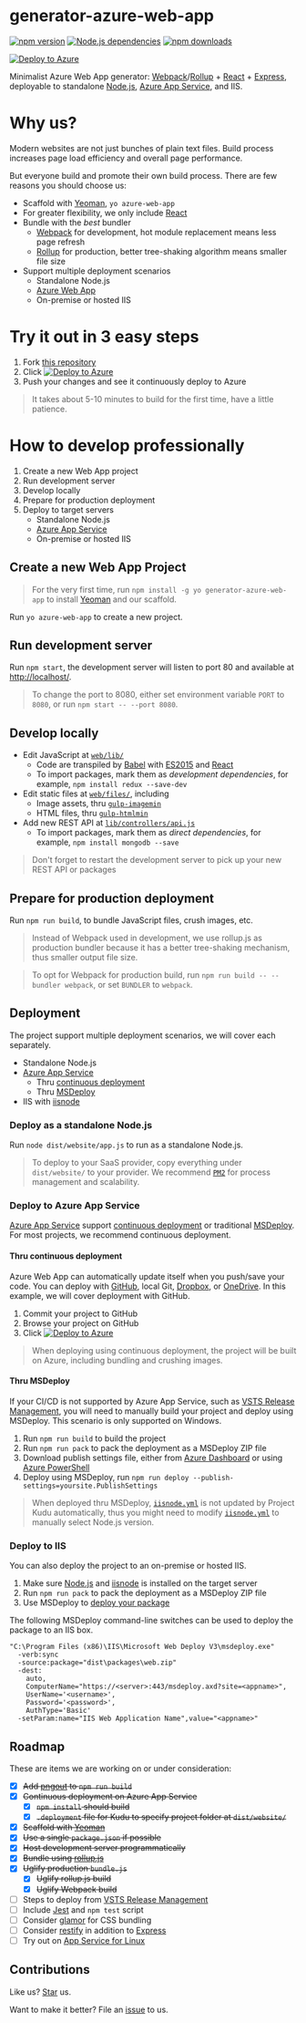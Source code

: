 # generator-azure-web-app

[![npm version](https://badge.fury.io/js/generator-azure-web-app.svg)](https://badge.fury.io/js/generator-azure-web-app) [![Node.js dependencies](https://david-dm.org/compulim/generator-azure-web-app.svg)](https://david-dm.org/compulim/generator-azure-web-app) [![npm downloads](https://img.shields.io/npm/dm/generator-azure-web-app.svg)](https://img.shields.io/npm/dm/generator-azure-web-app.svg)

[![Deploy to Azure](http://azuredeploy.net/deploybutton.png)](https://azuredeploy.net/)

Minimalist Azure Web App generator: [Webpack](https://webpack.github.io/)/[Rollup](https://rollupjs.org/) + [React](https://facebook.github.io/react/) + [Express](https://expressjs.com/), deployable to standalone [Node.js](https://nodejs.org/), [Azure App Service](https://azure.microsoft.com/en-us/services/app-service/web/), and IIS.

# Why us?

Modern websites are not just bunches of plain text files. Build process increases page load efficiency and overall page performance.

But everyone build and promote their own build process. There are few reasons you should choose us:

* Scaffold with [Yeoman](https://yeoman.io/), `yo azure-web-app`
* For greater flexibility, we only include [React](https://facebook.github.io/react/)
* Bundle with the *best* bundler
  * [Webpack](https://webpack.github.io/) for development, hot module replacement means less page refresh
  * [Rollup](https://rollupjs.org/) for production, better tree-shaking algorithm means smaller file size
* Support multiple deployment scenarios
  * Standalone Node.js
  * [Azure Web App](https://azure.microsoft.com/en-us/services/app-service/web/)
  * On-premise or hosted IIS

# Try it out in 3 easy steps

1. Fork [this repository](https://github.com/compulim/generator-azure-web-app/)
2. Click [![Deploy to Azure](http://azuredeploy.net/deploybutton.png)](https://azuredeploy.net/)
3. Push your changes and see it continuously deploy to Azure

> It takes about 5-10 minutes to build for the first time, have a little patience.

# How to develop professionally

1. Create a new Web App project
2. Run development server
3. Develop locally
4. Prepare for production deployment
5. Deploy to target servers
   * Standalone Node.js
   * [Azure App Service](https://azure.microsoft.com/en-us/services/app-service/web/)
   * On-premise or hosted IIS

## Create a new Web App Project

> For the very first time, run `npm install -g yo generator-azure-web-app` to install [Yeoman](https://yeoman.io/) and our scaffold.

Run `yo azure-web-app` to create a new project.

## Run development server

Run `npm start`, the development server will listen to port 80 and available at [http://localhost/](http://localhost/).

> To change the port to 8080, either set environment variable `PORT` to `8080`, or run `npm start -- --port 8080`.

## Develop locally

* Edit JavaScript at [`web/lib/`](web/lib/)
  * Code are transpiled by [Babel](https://babeljs.io/) with [ES2015](https://npmjs.com/package/babel-preset-es2015) and [React](https://npmjs.com/package/babel-preset-react)
  * To import packages, mark them as *development dependencies*, for example, `npm install redux --save-dev`
* Edit static files at [`web/files/`](web/files/), including
  * Image assets, thru [`gulp-imagemin`](https://npmjs.com/package/gulp-imagemin)
  * HTML files, thru [`gulp-htmlmin`](https://npmjs.com/package/gulp-htmlmin)
* Add new REST API at [`lib/controllers/api.js`](lib/controllers/api.js)
  * To import packages, mark them as *direct dependencies*, for example, `npm install mongodb --save`

> Don't forget to restart the development server to pick up your new REST API or packages

## Prepare for production deployment

Run `npm run build`, to bundle JavaScript files, crush images, etc.

> Instead of Webpack used in development, we use rollup.js as production bundler because it has a better tree-shaking mechanism, thus smaller output file size.

> To opt for Webpack for production build, run `npm run build -- --bundler webpack`, or set `BUNDLER` to `webpack`.

## Deployment

The project support multiple deployment scenarios, we will cover each separately.

* Standalone Node.js
* [Azure App Service](https://azure.microsoft.com/en-us/services/app-service/web/)
  * Thru [continuous deployment](https://azure.microsoft.com/en-us/blog/using-app-service-web-apps-continuous-deployment-with-github-organizations/)
  * Thru [MSDeploy](https://azure.microsoft.com/en-us/blog/simple-azure-websites-deployment/)
* IIS with [iisnode](https://github.com/tjanczuk/iisnode)

### Deploy as a standalone Node.js

Run `node dist/website/app.js` to run as a standalone Node.js.

> To deploy to your SaaS provider, copy everything under `dist/website/` to your provider. We recommend [`PM2`](http://pm2.io/) for process management and scalability.

### Deploy to Azure App Service

[Azure App Service](https://azure.microsoft.com/en-us/services/app-service/web/) support [continuous deployment](https://azure.microsoft.com/en-us/blog/using-app-service-web-apps-continuous-deployment-with-github-organizations/) or traditional [MSDeploy](https://azure.microsoft.com/en-us/blog/simple-azure-websites-deployment/). For most projects, we recommend continuous deployment.

#### Thru continuous deployment

Azure Web App can automatically update itself when you push/save your code. You can deploy with [GitHub](https://github.com/), local Git, [Dropbox](https://dropbox.com/), or [OneDrive](https://onedrive.com/). In this example, we will cover deployment with GitHub.

1. Commit your project to GitHub
2. Browse your project on GitHub
3. Click [![Deploy to Azure](http://azuredeploy.net/deploybutton.png)](https://azuredeploy.net/)

> When deploying using continuous deployment, the project will be built on Azure, including bundling and crushing images.

#### Thru MSDeploy

If your CI/CD is not supported by Azure App Service, such as [VSTS Release Management](https://www.visualstudio.com/en-us/features/release-management-vs.aspx), you will need to manually build your project and deploy using MSDeploy. This scenario is only supported on Windows.

1. Run `npm run build` to build the project
2. Run `npm run pack` to pack the deployment as a MSDeploy ZIP file
3. Download publish settings file, either from [Azure Dashboard](https://portal.azure.com/) or using [Azure PowerShell](https://msdn.microsoft.com/en-us/library/dn385850(v=nav.70).aspx)
4. Deploy using MSDeploy, run `npm run deploy --publish-settings=yoursite.PublishSettings`

> When deployed thru MSDeploy, [`iisnode.yml`](iisnode.yml) is not updated by Project Kudu automatically, thus you might need to modify [`iisnode.yml`](iisnode.yml) to manually select Node.js version.

### Deploy to IIS

You can also deploy the project to an on-premise or hosted IIS.

1. Make sure [Node.js](https://nodejs.org/) and [iisnode](https://github.com/tjanczuk/iisnode) is installed on the target server
2. Run `npm run pack` to pack the deployment as a MSDeploy ZIP file
3. Use MSDeploy to [deploy your package](https://msdn.microsoft.com/en-us/library/dd465337(v=vs.110).aspx)

The following MSDeploy command-line switches can be used to deploy the package to an IIS box.

```
"C:\Program Files (x86)\IIS\Microsoft Web Deploy V3\msdeploy.exe"
  -verb:sync
  -source:package="dist\packages\web.zip"
  -dest:
    auto,
    ComputerName="https://<server>:443/msdeploy.axd?site=<appname>",
    UserName='<username>',
    Password='<password>',
    AuthType='Basic'
  -setParam:name="IIS Web Application Name",value="<appname>"
```

## Roadmap

These are items we are working on or under consideration:

* [x] ~~Add [pngout](http://www.advsys.net/ken/utils.htm) to `npm run build`~~
* [x] ~~Continuous deployment on Azure App Service~~
  * [x] ~~`npm install` should build~~
  * [x] ~~`.deployment` file for Kudu to specify project folder at `dist/website/`~~
* [x] ~~Scaffold with [Yeoman](http://yeoman.io/)~~
* [x] ~~Use a single `package.json` if possible~~
* [x] ~~Host development server programmatically~~
* [x] ~~Bundle using [rollup.js](http://rollupjs.org/)~~
* [x] ~~Uglify production `bundle.js`~~
  * [x] ~~Uglify rollup.js build~~
  * [x] ~~Uglify Webpack build~~
* [ ] Steps to deploy from [VSTS Release Management](https://www.visualstudio.com/en-us/features/release-management-vs.aspx)
* [ ] Include [Jest](https://facebook.github.io/jest/) and `npm test` script
* [ ] Consider [glamor](https://npmjs.com/package/glamor) for CSS bundling
* [ ] Consider [restify](https://restify.com) in addition to [Express](https://expressjs.com)
* [ ] Try out on [App Service for Linux](https://docs.microsoft.com/en-us/azure/app-service-web/app-service-linux-intro)

## Contributions

Like us? [Star](https://github.com/compulim/generator-azure-web-app/stargazers) us.

Want to make it better? File an [issue](https://github.com/compulim/generator-azure-web-app/issues) to us.
